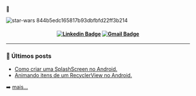 🌌

![star-wars 844b5edc165817b93dbfbfd22ff3b214](https://user-images.githubusercontent.com/26925002/138603166-2a00379e-bfc8-4c1a-b581-0f2809c42e4e.gif)

  
<h4 align="center">

 [![Linkedin Badge](https://img.shields.io/badge/-LinkedIn-black?style=flat-square&logo=Linkedin&logoColor=white&link=https://www.linkedin.com/in/iamageo/)](https://www.linkedin.com/in/iamageo/)
 [![Gmail Badge](https://img.shields.io/badge/-Gmail-black?style=flat-square&logo=Gmail&logoColor=white&link=mailto:geovani.af4@gmail.com)](mailto:geovani.af4@gmail.com)

</h4>

---

### 📕 Últimos posts 

- [Como criar uma SplashScreen no Android.](https://medium.com/@iamageo/como-criar-uma-splashscreen-no-android-e9ec66e6e753)
- [Animando itens de um RecyclerView no Android.](https://medium.com/@iamageo/animando-itens-de-um-recyclerview-no-android-61a1fa5f7e2)


➡️ [mais...](https://medium.com/@iamageo)
